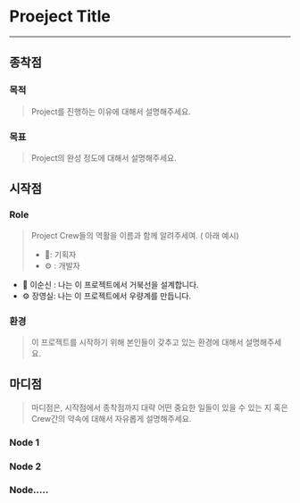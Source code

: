 

# Proeject Title

---

## 종착점

### 목적

> Project를 진행하는 이유에 대해서 설명해주세요.

### 목표

> Project의 완성 정도에 대해서 설명해주세요.

## 시작점

### Role

> Project Crew들의 역활을 이름과 함께 알려주세여. ( 아래 예시)
>
> * :telescope:: 기획자
> * :gear: : 개발자

* :telescope: 이순신 : 나는 이 프로젝트에서 거북선을 설계합니다.
* :gear: 장영실: 나는 이 프로젝트에서 우량계를 만듭니다.  

### 환경

> 이 프로젝트를 시작하기 위해 본인들이 갖추고 있는 환경에 대해서 설명해주세요.

## 마디점

> 마디점은, 시작점에서 종착점까지 대략 어떤 중요한 일들이 있을 수 있는 지 혹은 Crew간의 약속에 대해서 자유롭게 설명해주세요.

### Node 1

### Node 2

### Node.....

